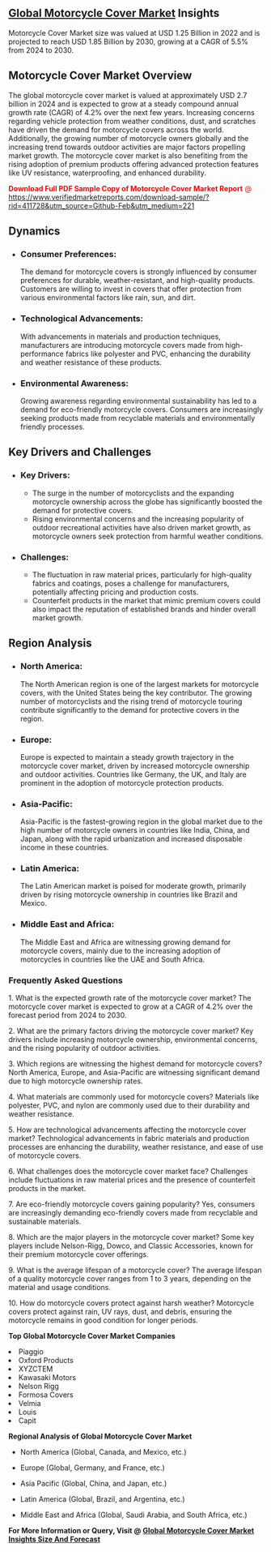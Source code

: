<h2><a href="https://www.verifiedmarketreports.com/download-sample/?rid=411728&amp;utm_source=Github&amp;utm_medium=221" target="_blank">Global Motorcycle Cover Market</a> Insights</h2><p>Motorcycle Cover Market size was valued at USD 1.25 Billion in 2022 and is projected to reach USD 1.85 Billion by 2030, growing at a CAGR of 5.5% from 2024 to 2030.</p><p> <h2>Motorcycle Cover Market Overview</h2> <p>The global motorcycle cover market is valued at approximately USD 2.7 billion in 2024 and is expected to grow at a steady compound annual growth rate (CAGR) of 4.2% over the next few years. Increasing concerns regarding vehicle protection from weather conditions, dust, and scratches have driven the demand for motorcycle covers across the world. Additionally, the growing number of motorcycle owners globally and the increasing trend towards outdoor activities are major factors propelling market growth. The motorcycle cover market is also benefiting from the rising adoption of premium products offering advanced protection features like UV resistance, waterproofing, and enhanced durability.</p> <p><p><span class=""><span style="color: #ff0000;"><strong>Download Full PDF Sample Copy of Motorcycle Cover Market Report</strong> @ </span><a href="https://www.verifiedmarketreports.com/download-sample/?rid=411728&amp;utm_source=Github-Feb&amp;utm_medium=221" target="_blank">https://www.verifiedmarketreports.com/download-sample/?rid=411728&amp;utm_source=Github-Feb&amp;utm_medium=221</a></span></p></p> <h2>Dynamics</h2> <ul> <li><h3>Consumer Preferences: </h3>The demand for motorcycle covers is strongly influenced by consumer preferences for durable, weather-resistant, and high-quality products. Customers are willing to invest in covers that offer protection from various environmental factors like rain, sun, and dirt.</li> <li><h3>Technological Advancements: </h3>With advancements in materials and production techniques, manufacturers are introducing motorcycle covers made from high-performance fabrics like polyester and PVC, enhancing the durability and weather resistance of these products.</li> <li><h3>Environmental Awareness: </h3>Growing awareness regarding environmental sustainability has led to a demand for eco-friendly motorcycle covers. Consumers are increasingly seeking products made from recyclable materials and environmentally friendly processes.</li> </ul> <h2>Key Drivers and Challenges</h2> <ul> <li><h3>Key Drivers:</h3> <ul> <li>The surge in the number of motorcyclists and the expanding motorcycle ownership across the globe has significantly boosted the demand for protective covers.</li> <li>Rising environmental concerns and the increasing popularity of outdoor recreational activities have also driven market growth, as motorcycle owners seek protection from harmful weather conditions.</li> </ul> </li> <li><h3>Challenges:</h3> <ul> <li>The fluctuation in raw material prices, particularly for high-quality fabrics and coatings, poses a challenge for manufacturers, potentially affecting pricing and production costs.</li> <li>Counterfeit products in the market that mimic premium covers could also impact the reputation of established brands and hinder overall market growth.</li> </ul> </li> </ul> <h2>Region Analysis</h2> <ul> <li><h3>North America: </h3>The North American region is one of the largest markets for motorcycle covers, with the United States being the key contributor. The growing number of motorcyclists and the rising trend of motorcycle touring contribute significantly to the demand for protective covers in the region.</li> <li><h3>Europe: </h3>Europe is expected to maintain a steady growth trajectory in the motorcycle cover market, driven by increased motorcycle ownership and outdoor activities. Countries like Germany, the UK, and Italy are prominent in the adoption of motorcycle protection products.</li> <li><h3>Asia-Pacific: </h3>Asia-Pacific is the fastest-growing region in the global market due to the high number of motorcycle owners in countries like India, China, and Japan, along with the rapid urbanization and increased disposable income in these countries.</li> <li><h3>Latin America: </h3>The Latin American market is poised for moderate growth, primarily driven by rising motorcycle ownership in countries like Brazil and Mexico.</li> <li><h3>Middle East and Africa: </h3>The Middle East and Africa are witnessing growing demand for motorcycle covers, mainly due to the increasing adoption of motorcycles in countries like the UAE and South Africa.</li> </ul> <h3>Frequently Asked Questions</h3> <p>1. What is the expected growth rate of the motorcycle cover market? The motorcycle cover market is expected to grow at a CAGR of 4.2% over the forecast period from 2024 to 2030.</p> <p>2. What are the primary factors driving the motorcycle cover market? Key drivers include increasing motorcycle ownership, environmental concerns, and the rising popularity of outdoor activities.</p> <p>3. Which regions are witnessing the highest demand for motorcycle covers? North America, Europe, and Asia-Pacific are witnessing significant demand due to high motorcycle ownership rates.</p> <p>4. What materials are commonly used for motorcycle covers? Materials like polyester, PVC, and nylon are commonly used due to their durability and weather resistance.</p> <p>5. How are technological advancements affecting the motorcycle cover market? Technological advancements in fabric materials and production processes are enhancing the durability, weather resistance, and ease of use of motorcycle covers.</p> <p>6. What challenges does the motorcycle cover market face? Challenges include fluctuations in raw material prices and the presence of counterfeit products in the market.</p> <p>7. Are eco-friendly motorcycle covers gaining popularity? Yes, consumers are increasingly demanding eco-friendly covers made from recyclable and sustainable materials.</p> <p>8. Which are the major players in the motorcycle cover market? Some key players include Nelson-Rigg, Dowco, and Classic Accessories, known for their premium motorcycle cover offerings.</p> <p>9. What is the average lifespan of a motorcycle cover? The average lifespan of a quality motorcycle cover ranges from 1 to 3 years, depending on the material and usage conditions.</p> <p>10. How do motorcycle covers protect against harsh weather? Motorcycle covers protect against rain, UV rays, dust, and debris, ensuring the motorcycle remains in good condition for longer periods.</p> </p><p><strong>Top Global Motorcycle Cover Market Companies</strong></p><div data-test-id=""><p><li>Piaggio</li><li> Oxford Products</li><li> XYZCTEM</li><li> Kawasaki Motors</li><li> Nelson Rigg</li><li> Formosa Covers</li><li> Velmia</li><li> Louis</li><li> Capit</li></p><div><strong>Regional Analysis of&nbsp;Global Motorcycle Cover Market</strong></div><ul><li dir="ltr"><p dir="ltr">North America&nbsp;(Global, Canada, and Mexico, etc.)</p></li><li dir="ltr"><p dir="ltr">Europe (Global, Germany, and France, etc.)</p></li><li dir="ltr"><p dir="ltr">Asia Pacific&nbsp;(Global, China, and Japan, etc.)</p></li><li dir="ltr"><p dir="ltr">Latin America&nbsp;(Global, Brazil, and Argentina, etc.)</p></li><li dir="ltr">Middle East and Africa&nbsp;(Global, Saudi Arabia, and South Africa, etc.)</li></ul><p><strong>For More Information or Query, Visit @&nbsp;</strong><strong><a href="https://www.verifiedmarketreports.com/product/motorcycle-cover-market/?utm_source=Github&amp;utm_medium=221" target="_blank">Global Motorcycle Cover Market Insights Size And Forecast</a></strong></p></div>
